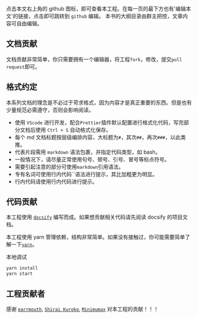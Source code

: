 <!-- {docsify-ignore-all} -->

点击本文右上角的 github 图标，即可查看本工程。在每一页的最下方也有'编辑本文'的链接，点击即可跳转到 `github` 编辑。
本书的大纲目录由群主把控，文章内容可自由编辑。

## 文档贡献 <!-- {docsify-ignore} -->

文档贡献非常简单，你只需要拥有一个编辑器，将工程`fork`，修改，提交`pull request`即可。

## 格式约定 <!-- {docsify-ignore} -->

本系列文档的理念是不必过于苛求格式，因为内容才是真正重要的东西。但是也有少量规范必需遵守，否则会影响阅读。

-   使用 `VScode` 进行开发，配合`Prettier`插件默认配置进行格式化代码，写完部分文档后使用 `Ctrl + S` 自动格式化保存。
-   每个 md 文档标题按层级编排内容，大标题为`#`，其次`##`，再次`###`，以此类推。
-   代表片段需用 `markdown` 语法包裹，并指定代码类型，如 bash。
-   一般情况下，请尽量正常使用句号、顿号、引号、冒号等标点符号。
-   需要引起注意的部分可使用`markdown`引用语法。
-   专有名词可使用行内代码``语法进行提示，其比加粗更为明显。
-   行内代码请使用行内代码进行提示。

## 代码贡献 <!-- {docsify-ignore} -->

本工程使用 [`docsify`](https://docsify.js.org/#/) 编写而成。如果想贡献相关代码请先阅读 docsify 的项目文档。

本工程使用 yarn 管理依赖，结构非常简单。如果没有接触过，你可能需要简单了解一下[`yarn`](https://classic.yarnpkg.com/en/)。

本地调试

```bash
yarn install
yarn start
```

## 工程贡献者 <!-- {docsify-ignore} -->

感谢 [`earrmouth`](https://github.com/earrmouth), [`Shirai Kuroko`](https://github.com/Kurokosama), [`Minimumax`](https://github.com/mptm436) 对本工程的贡献！！！
